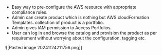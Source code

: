
- Easy way to pre-configure the AWS resource with appropriate compliance rules.
- Admin can create product which is nothing but AWS cloudFormation Templates. collection of product is a portfolio.
- Admin gives IAM permission to Access Portfolios.
- User can log in and browse the catalog and provision the product as per requirement without worrying about the configuration, tagging etc.


![[Pasted image 20241124211756.png]]